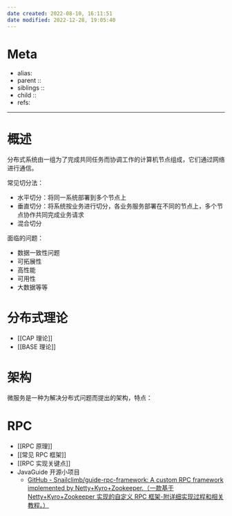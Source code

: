 ```yaml
---
date created: 2022-08-10, 16:11:51
date modified: 2022-12-28, 19:05:40
---
```


# Meta

- alias: 
- parent :: 
- siblings :: 
- child :: 
- refs: 

---

# 概述

分布式系统由一组为了完成共同任务而协调工作的计算机节点组成，它们通过网络进行通信。

常见切分法：

- 水平切分：将同一系统部署到多个节点上
- 垂直切分：将系统按业务进行切分，各业务服务部署在不同的节点上，多个节点协作共同完成业务请求
- 混合切分

面临的问题：

- 数据一致性问题
- 可拓展性
- 高性能
- 可用性
- 大数据等等

# 分布式理论

- [[CAP 理论]]
- [[BASE 理论]]

# 架构

微服务是一种为解决分布式问题而提出的架构，特点：



# RPC

- [[RPC 原理]]
- [[常见 RPC 框架]]
- [[RPC 实现关键点]]
- JavaGuide 开源小项目
    - [GitHub - Snailclimb/guide-rpc-framework: A custom RPC framework implemented by Netty+Kyro+Zookeeper.（一款基于 Netty+Kyro+Zookeeper 实现的自定义 RPC 框架-附详细实现过程和相关教程。）](https://github.com/Snailclimb/guide-rpc-framework)
